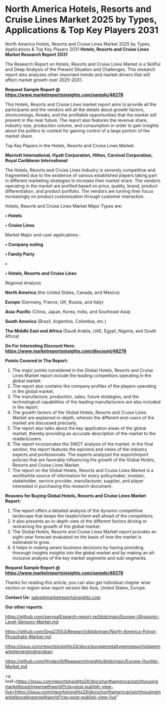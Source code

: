 # North America Hotels, Resorts and Cruise Lines Market 2025 by Types, Applications & Top Key Players 2031
North America Hotels, Resorts and Cruise Lines Market 2025 by Types, Applications & Top Key Players 2031
<strong>Hotels, Resorts and Cruise Lines Market Research Report 2031</strong>

The Research Report on Hotels, Resorts and Cruise Lines Market is a Skillful and Deep Analysis of the Present Situation and Challenges. This research report also analyzes other important trends and market drivers that will affect market growth over 2025-2031.

<strong>Request Sample Report @ <a href=https://www.marketreportsinsights.com/sample/48278>https://www.marketreportsinsights.com/sample/48278</a></strong>

This Hotels, Resorts and Cruise Lines market report aims to provide all the participants and the vendors will all the details about growth factors, shortcomings, threats, and the profitable opportunities that the market will present in the near future. The report also features the revenue share, industry size, production volume, and consumption in order to gain insights about the politics to contest for gaining control of a large portion of the market share.

Top Key Players in the Hotels, Resorts and Cruise Lines Market:

<strong>Marriott International, Hyatt Corporation, Hilton, Carnival Corporation, Royal Caribbean International</strong>

The Hotels, Resorts and Cruise Lines Industry is severely competitive and fragmented due to the existence of various established players taking part in different marketing strategies to increase their market share. The vendors operating in the market are profiled based on price, quality, brand, product differentiation, and product portfolio. The vendors are turning their focus increasingly on product customization through customer interaction.

Hotels, Resorts and Cruise Lines Market Major Types are:

<strong>•  Hotels

•  Cruise Lines</strong>

Market Major end-user applications :

<strong>•  Company outing

•  Family Party

•  

•  Hotels, Resorts and Cruise Lines</strong>

Regional Analysis

</u><strong><b>North America</b></strong> (the United States, Canada, and Mexico)

<strong><b>Europe </b></strong>(Germany, France, UK, Russia, and Italy)

<strong><b>Asia-Pacific</b></strong> (China, Japan, Korea, India, and Southeast Asia)

<strong><b>South America</b></strong> (Brazil, Argentina, Colombia, etc.)

<strong><b>The Middle East and Africa</b></strong> (Saudi Arabia, UAE, Egypt, Nigeria, and South Africa)

<strong>Go For Interesting Discount Here: <a href=https://www.marketreportsinsights.com/discount/48278>https://www.marketreportsinsights.com/discount/48278</a></strong>

<strong>Points Covered in The Report:</strong>
<ol>
  <li>The major points considered in the Global Hotels, Resorts and Cruise Lines Market report include the leading competitors operating in the global market.</li>
  <li>The report also contains the company profiles of the players operating in the global market.</li>
  <li>The manufacture, production, sales, future strategies, and the technological capabilities of the leading manufacturers are also included in the report.</li>
  <li>The growth factors of the Global Hotels, Resorts and Cruise Lines Market are explained in-depth, wherein the different end-users of the market are discussed precisely.</li>
  <li>The report also talks about the key application areas of the global market, thereby providing an accurate description of the market to the readers/users.</li>
  <li>The report incorporates the SWOT analysis of the market. In the final section, the report features the opinions and views of the industry experts and professionals. The experts analyzed the export/import policies that are favorably influencing the growth of the Global Hotels, Resorts and Cruise Lines Market.</li>
  <li>The report on the Global Hotels, Resorts and Cruise Lines Market is a worthwhile source of information for every policymaker, investor, stakeholder, service provider, manufacturer, supplier, and player interested in purchasing this research document.</li>
</ol>
<strong>Reasons for Buying Global Hotels, Resorts and Cruise Lines Market Report:</strong>

<ol>
  <li>The report offers a detailed analysis of the dynamic competitive landscape that keeps the reader/client well ahead of the competitors.</li>
  <li>It also presents an in-depth view of the different factors driving or restraining the growth of the global market.</li>
  <li>The Global Hotels, Resorts and Cruise Lines Market report provides an eight-year forecast evaluated on the basis of how the market is estimated to grow.</li>
  <li>It helps in making aware business decisions by having providing thorough insights insights into the global market and by making an all-inclusive analysis of the key market segments and sub-segments.</li>
</ol>
<strong>Request Sample Report @ <a href=https://www.marketreportsinsights.com/sample/48278>https://www.marketreportsinsights.com/sample/48278</a></strong>


Thanks for reading this article; you can also get individual chapter wise section or region wise report version like Asia, United States, Europe.

<strong>Contact Us:</strong>
sales@marketreportsinsights.com

<strong>Our other reports:</strong>

<a href=https://github.com/sayysaif/search-report-re/blob/main/Europe-Ultrasonic-Level-Sensors-Market.md>https://github.com/sayysaif/search-report-re/blob/main/Europe-Ultrasonic-Level-Sensors-Market.md</a>

<a href=https://github.com/Siya23553/Research/blob/main/North-America-Polyol-Phosphate-Market.md>https://github.com/Siya23553/Research/blob/main/North-America-Polyol-Phosphate-Market.md</a>

<a href=https://issuu.com/reportsinsights24/docs/europemetaltypemeasuringtapemarketemergingtrendsan>https://issuu.com/reportsinsights24/docs/europemetaltypemeasuringtapemarketemergingtrendsan</a>

<a href=https://github.com/Hindavii9/ReasearchInsights/blob/main/Europe-Huntite-Market.md>https://github.com/Hindavii9/ReasearchInsights/blob/main/Europe-Huntite-Market.md</a>

<a href=https://issuu.com/reportsinsights24/docs/northamericaclutchhousingmarketboostinggrowthworld?cta=post-publish-view-live>https://issuu.com/reportsinsights24/docs/northamericaclutchhousingmarketboostinggrowthworld?cta=post-publish-view-live</a>"
